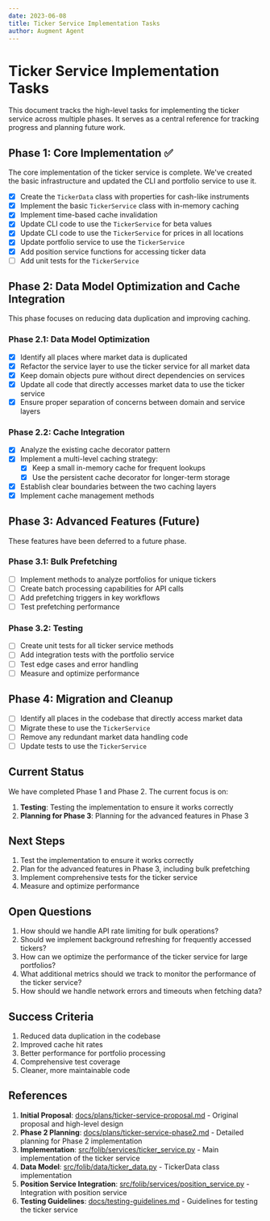 ```yaml
---
date: 2023-06-08
title: Ticker Service Implementation Tasks
author: Augment Agent
---
```


# Ticker Service Implementation Tasks

This document tracks the high-level tasks for implementing the ticker service across multiple phases. It serves as a central reference for tracking progress and planning future work.

## Phase 1: Core Implementation ✅

The core implementation of the ticker service is complete. We've created the basic infrastructure and updated the CLI and portfolio service to use it.

- [x] Create the `TickerData` class with properties for cash-like instruments
- [x] Implement the basic `TickerService` class with in-memory caching
- [x] Implement time-based cache invalidation
- [x] Update CLI code to use the `TickerService` for beta values
- [x] Update CLI code to use the `TickerService` for prices in all locations
- [x] Update portfolio service to use the `TickerService`
- [x] Add position service functions for accessing ticker data
- [ ] Add unit tests for the `TickerService`

## Phase 2: Data Model Optimization and Cache Integration

This phase focuses on reducing data duplication and improving caching.

### Phase 2.1: Data Model Optimization

- [x] Identify all places where market data is duplicated
- [x] Refactor the service layer to use the ticker service for all market data
- [x] Keep domain objects pure without direct dependencies on services
- [x] Update all code that directly accesses market data to use the ticker service
- [x] Ensure proper separation of concerns between domain and service layers

### Phase 2.2: Cache Integration

- [x] Analyze the existing cache decorator pattern
- [x] Implement a multi-level caching strategy:
  - [x] Keep a small in-memory cache for frequent lookups
  - [x] Use the persistent cache decorator for longer-term storage
- [x] Establish clear boundaries between the two caching layers
- [x] Implement cache management methods

## Phase 3: Advanced Features (Future)

These features have been deferred to a future phase.

### Phase 3.1: Bulk Prefetching

- [ ] Implement methods to analyze portfolios for unique tickers
- [ ] Create batch processing capabilities for API calls
- [ ] Add prefetching triggers in key workflows
- [ ] Test prefetching performance

### Phase 3.2: Testing

- [ ] Create unit tests for all ticker service methods
- [ ] Add integration tests with the portfolio service
- [ ] Test edge cases and error handling
- [ ] Measure and optimize performance

## Phase 4: Migration and Cleanup

- [ ] Identify all places in the codebase that directly access market data
- [ ] Migrate these to use the `TickerService`
- [ ] Remove any redundant market data handling code
- [ ] Update tests to use the `TickerService`

## Current Status

We have completed Phase 1 and Phase 2. The current focus is on:

1. **Testing**: Testing the implementation to ensure it works correctly
2. **Planning for Phase 3**: Planning for the advanced features in Phase 3

## Next Steps

1. Test the implementation to ensure it works correctly
2. Plan for the advanced features in Phase 3, including bulk prefetching
3. Implement comprehensive tests for the ticker service
4. Measure and optimize performance

## Open Questions

1. How should we handle API rate limiting for bulk operations?
2. Should we implement background refreshing for frequently accessed tickers?
3. How can we optimize the performance of the ticker service for large portfolios?
4. What additional metrics should we track to monitor the performance of the ticker service?
5. How should we handle network errors and timeouts when fetching data?

## Success Criteria

1. Reduced data duplication in the codebase
2. Improved cache hit rates
3. Better performance for portfolio processing
4. Comprehensive test coverage
5. Cleaner, more maintainable code

## References

1. **Initial Proposal**: [docs/plans/ticker-service-proposal.md](../plans/ticker-service-proposal.md) - Original proposal and high-level design
2. **Phase 2 Planning**: [docs/plans/ticker-service-phase2.md](../plans/ticker-service-phase2.md) - Detailed planning for Phase 2 implementation
3. **Implementation**: [src/folib/services/ticker_service.py](../../src/folib/services/ticker_service.py) - Main implementation of the ticker service
4. **Data Model**: [src/folib/data/ticker_data.py](../../src/folib/data/ticker_data.py) - TickerData class implementation
5. **Position Service Integration**: [src/folib/services/position_service.py](../../src/folib/services/position_service.py) - Integration with position service
6. **Testing Guidelines**: [docs/testing-guidelines.md](../testing-guidelines.md) - Guidelines for testing the ticker service
